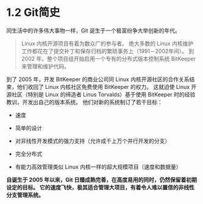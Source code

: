 # 1.2 Git简史

同生活中的许多伟大事物一样，Git 诞生于一个极富纷争大举创新的年代。

>Linux 内核开源项目有着为数众广的参与者。 绝大多数的 Linux 内核维护工作都花在了提交补丁和保存归档的繁琐事务上（1991－2002年间）。 到 2002 年，整个项目组开始启用一个专有的分布式版本控制系统 BitKeeper 来管理和维护代码。

到了 2005 年，开发 BitKeeper 的商业公司同 Linux 内核开源社区的合作关系结束，他们收回了 Linux 内核社区免费使用 BitKeeper 的权力。 这就迫使 Linux 开源社区（特别是 Linux 的缔造者 Linus Torvalds）基于使用 BitKeeper 时的经验教训，开发出自己的版本系统。 他们对新的系统制订了若干目标：

- 速度

- 简单的设计

- 对非线性开发模式的强力支持（允许成千上万个并行开发的分支）

- 完全分布式

- 有能力高效管理类似 Linux 内核一样的超大规模项目（速度和数据量）

**自诞生于 2005 年以来，Git 日臻成熟完善，在高度易用的同时，仍然保留着初期设定的目标。 它的速度飞快，极其适合管理大项目，有着令人难以置信的非线性分支管理系统。**
